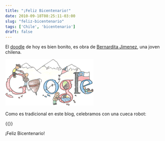 ```yaml
---
title: "¡Feliz Bicentenario!"
date: 2010-09-18T08:25:11-03:00
slug: "feliz-bicentenario"
tags: ['Chile', 'bicentenario']
draft: false
---
```


El [doodle](http://www.google.com/logos/) de hoy es bien bonito, es obra
de [Bernardita Jimenez](http://www.fotos.emol.com/?F_ID=942979), una
joven chilena.

![](d4g_chile10-hp.gif)

Como es tradicional en este blog, celebramos con una cueca robot:

{{<youtube DDTXZnNEW10>}}   

¡Feliz Bicentenario!

